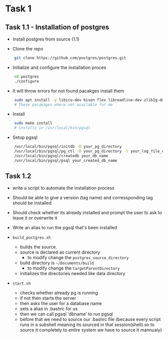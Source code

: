 # Task 1

## Task 1.1 - Installation of postgres
- Install postgres from source (1.1)


- Clone the repo
```sh
    git clone https://github.com/postgres/postgres.git
```

- Initialize and configure the installation proces
```sh
    cd postgres
    ./configure
```

- It will throw errors for not found pacakges install them
```sh
    sudo apt install -y libicu-dev bison flex libreadline-dev zlib1g-dev
    # These pacakages where not available for me
```
- Install

```sh
    sudo make install
    # installs in /usr/local/bin/pgsql
```
- Setup pgsql
```sh
    /usr/local/bin/pgsql/initdb -D your_pg_directory
    /usr/local/bin/pgsql/pg_ctl -D your_pg_directory -l your_log_file_directory start
    /usr/local/bin/pgsql/createdb your_db_name
    /usr/local/bin/pgsql/psql your_created_db_name
```

## Task 1.2
- write a script to automate the installation process
- Should be able to give a version (tag name) and corressponding tag should be installed 
- Should check whether its already installed and prompt the user to ask to leave it or overwrite it
- Write an alias to run the pgsql that's been installed

- `build_postgres.sh` 
    - builds the source.
    - source is declared as current directory 
        - to modify change the `postgres_source_directory`
    - build directory is  `~/Documents/build`
        - to modify change the `targetParentDirectory`
    - initializes the directories needed like data directory
- `start.sh`
    - checks whether already pg is running 
    - if not then starts the server 
    - then asks the user for a database name
    - sets a alias in .bashrc for us
    - then we can call pgsql 'dbname' to run pgsql
    - before that we need to source our .bashrc file (because every script runs in a subshell meaning its sourced in that session(shell) so to source it completely to entire system we have to source it mannualy)
